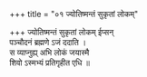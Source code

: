 +++
title = "०१ ज्योतिष्मन्तं सुकृतां लोकम्"

+++
ज्योतिष्मन्तं सुकृतां लोकम् ईप्सन्  
पञ्चौदनं ब्रह्मणे ऽजं ददाति ।  
स व्याप्नुह्य् अभि लोकं जयास्मै  
शिवो ऽस्मभ्यं प्रतिगृहीत एधि ॥